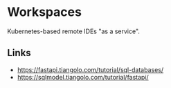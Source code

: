 # Workspaces

Kubernetes-based remote IDEs "as a service".

## Links

- https://fastapi.tiangolo.com/tutorial/sql-databases/
- https://sqlmodel.tiangolo.com/tutorial/fastapi/
